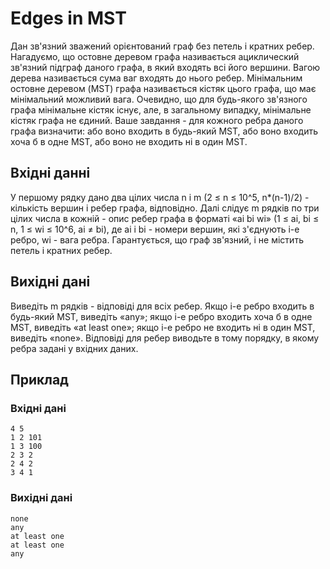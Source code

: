 # Edges in MST

Дан зв'язний зважений орієнтований граф без петель і кратних ребер.
Нагадуємо, що остовне деревом графа називається ациклический зв'язний підграф даного графа, в який входять всі його вершини. Вагою дерева називається сума ваг входять до нього ребер. Мінімальним остовне деревом (MST) графа називається кістяк цього графа, що має мінімальний можливий вага. Очевидно, що для будь-якого зв'язного графа мінімальне кістяк існує, але, в загальному випадку, мінімальне кістяк графа не єдиний.
Ваше завдання - для кожного ребра даного графа визначити: або воно входить в будь-який MST, або воно входить хоча б в одне MST, або воно не входить ні в один MST.

## Вхідні данні

У першому рядку дано два цілих числа n і m (2 ≤ n ≤ 10^5, n*(n-1)/2) - кількість вершин і ребер графа, відповідно. Далі слідує m рядків по три цілих числа в кожній - опис ребер графа в форматі «ai bi wi» (1 ≤ ai, bi ≤ n, 1 ≤ wi ≤ 10^6, ai ≠ bi), де ai і bi - номери вершин, які з'єднують i-е ребро, wi - вага ребра. Гарантується, що граф зв'язний, і не містить петель і кратних ребер.

## Вихідні дані
Виведіть m рядків - відповіді для всіх ребер. Якщо i-е ребро входить в будь-який MST, виведіть «any»; якщо i-е ребро входить хоча б в одне MST, виведіть «at least one»; якщо i-е ребро не входить ні в один MST, виведіть «none». Відповіді для ребер виводьте в тому порядку, в якому ребра задані у вхідних даних.

## Приклад
### Вхідні дані
```
4 5
1 2 101
1 3 100
2 3 2
2 4 2
3 4 1
```

### Вихідні дані
```
none
any
at least one
at least one
any
```